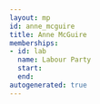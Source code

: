 ```yaml
---
layout: mp
id: anne_mcguire
title: Anne McGuire
memberships:
- id: lab
  name: Labour Party
  start: 
  end: 
autogenerated: true
---
```

